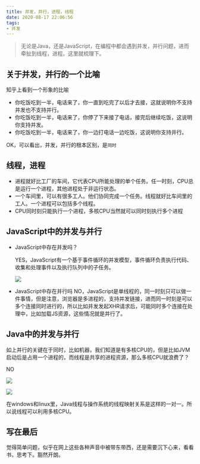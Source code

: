```yaml
---
title: 并发，并行，进程，线程
date: 2020-08-17 22:06:56
tags:
- 并发
---
```

> 无论是Java，还是JavaScript，在编程中都会遇到并发，并行问题，进而牵扯到线程，进程。这里就梳理下。

## 关于并发，并行的一个比喻
知乎上看到一个形象的比喻

- 你吃饭吃到一半，电话来了，你一直到吃完了以后才去接，这就说明你不支持并发也不支持并行。
- 你吃饭吃到一半，电话来了，你停了下来接了电话，接完后继续吃饭，这说明你支持并发。
- 你吃饭吃到一半，电话来了，你一边打电话一边吃饭，这说明你支持并行。

OK，可以看出，并发，并行的根本区别，是`同时`

## 线程，进程
 - 进程就好比工厂的车间，它代表CPU所能处理的单个任务。任一时刻，CPU总是运行一个进程，其他进程处于非运行状态。
 - 一个车间里，可以有很多工人。他们协同完成一个任务。线程就好比车间里的工人。一个进程可以包括多个线程。
 - CPU同时刻只能执行一个进程，多核CPU当然就可以同时刻执行多个进程

## JavaScript中的并发与并行
- JavaScript中存在并发吗？

	YES，JavaScript有一个基于事件循环的并发模型，事件循环负责执行代码、收集和处理事件以及执行队列中的子任务。

	![](https://static.1991421.cn/2020/2020-08-17-213219.jpeg)

- JavaScript中存在并行吗
    NO，JavaScript是单线程的，同一时刻只可以做一件事情，但是注意，浏览器是多进程的，支持并发链接，进而同一时刻是可以多个连接同时进行的，所以比如并发发起XHR请求后，可能同时多个连接在处理中，比如加载JS资源，这些情况就是并行了。
    
## Java中的并发与并行
如上并行的关键在于同时，比如机器，我们知道是有多核CPU的，但是比如JVM启动后是占用一个进程的，而线程是共享的进程资源，那么多核CPU就浪费了？

NO

![](https://static.1991421.cn/2020/2020-08-17-215705.jpeg)

![](https://static.1991421.cn/2020/2020-08-17-220404.jpeg)

在windows和linux里，Java线程与操作系统的线程映射关系是这样的一对一。所以说线程可以利用多核CPU。

## 写在最后

觉得简单问题，似乎在网上这些各种声音中被带东带西，还是需要沉下心来，看看书，思考下。豁然开朗。



